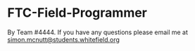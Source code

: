 # FTC-Field-Programmer
By Team #4444.
If you have any questions please email me at simon.mcnutt@students.whitefield.org
